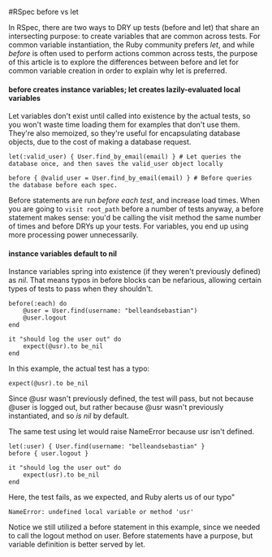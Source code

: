 #RSpec before vs let

In RSpec, there are two ways to DRY up tests (before and let) that share an intersecting purpose: to create variables that are common across tests. For common variable instantiation, the Ruby community prefers _let_, and while _before_ is often used to perform actions common across tests, the purpose of this article is to explore the differences between before and let for common variable creation in order to explain why let is preferred. 

#### before creates instance variables; let creates lazily-evaluated local variables

Let variables don't exist until called into existence by the actual tests, so you won't waste time loading them for examples that don't use them. They're also memoized, so they're useful for encapsulating database objects, due to the cost of making a database request. 

	let(:valid_user) { User.find_by_email(email) } # Let queries the database once, and then saves the valid_user object locally
	
	before { @valid_user = User.find_by_email(email) } # Before queries the database before each spec. 

Before statements are run _before each test_, and increase load times. When you are going to `visit root_path` before a number of tests anyway, a before statement makes sense: you'd be calling the visit method the same number of times and before DRYs up your tests. For variables, you end up using more processing power unnecessarily.

#### instance variables default to nil

Instance variables spring into existence (if they weren't previously defined) as _nil_. That means typos in before blocks can be nefarious, allowing certain types of tests to pass when they shouldn't.

	before(:each) do
		@user = User.find(username: "belleandsebastian")
		@user.logout
	end
		
	it "should log the user out" do
		expect(@usr).to be_nil
	end

In this example, the actual test has a typo:

	expect(@usr).to be_nil
	
Since @usr wasn't previously defined, the test will pass, but not because @user is logged out, but rather because @usr wasn't previously instantiated, and so _is nil_ by default.

The same test using let would raise NameError because usr isn't defined.

	let(:user) { User.find(username: "belleandsebastian" }
	before { user.logout }
	
	it "should log the user out" do
		expect(usr).to be_nil
	end
	
Here, the test fails, as we expected, and Ruby alerts us of our typo"

	NameError: undefined local variable or method 'usr'

Notice we still utilized a before statement in this example, since we needed to call the logout method on user. Before statements have a purpose, but variable definition is better served by let. 




